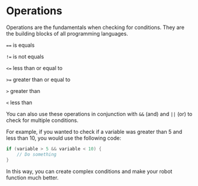 # Operations

Operations are the fundamentals when checking for conditions. They are the building blocks of all programming languages.

`==` is equals

`!=` is not equals

`<=` less than or equal to

`>=` greater than or equal to

`>` greater than

`<` less than

You can also use these operations in conjunction with `&&` (and) and `||` (or) to check for multiple conditions.

For example, if you wanted to check if a variable was greater than 5 and less than 10, you would use the following code:

```java
if (variable > 5 && variable < 10) {
    // Do something
}
```

In this way, you can create complex conditions and make your robot function much better.